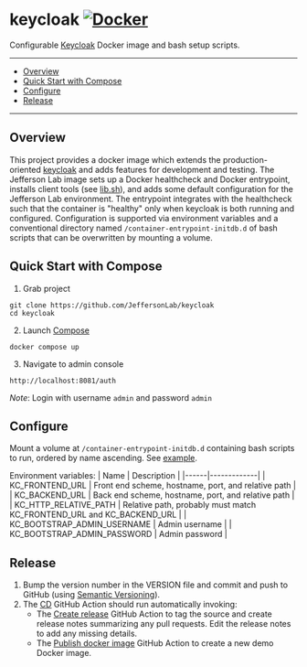 # keycloak [![Docker](https://img.shields.io/docker/v/jeffersonlab/keycloak?sort=semver&label=DockerHub)](https://hub.docker.com/r/jeffersonlab/keycloak)
Configurable [Keycloak](https://www.keycloak.org/) Docker image and bash setup scripts.

---
 - [Overview](https://github.com/JeffersonLab/keycloak#overview)
 - [Quick Start with Compose](https://github.com/JeffersonLab/keycloak#quick-start-with-compose) 
 - [Configure](https://github.com/JeffersonLab/keycloak#configure)
 - [Release](https://github.com/JeffersonLab/keycloak#release)
---

## Overview
This project provides a docker image which extends the production-oriented [keycloak](https://quay.io/repository/keycloak/keycloak) and adds features for development and testing.   The Jefferson Lab image sets up a Docker healthcheck and Docker entrypoint, installs client tools (see [lib.sh](https://github.com/JeffersonLab/keycloak/blob/main/scripts/lib.sh)), and adds some default configuration for the Jefferson Lab environment.  The entrypoint integrates with the healthcheck such that the container is "healthy" only when keycloak is both running and configured.  Configuration is supported via environment variables and a conventional directory named `/container-entrypoint-initdb.d` of bash scripts that can be overwritten by mounting a volume.

## Quick Start with Compose
1. Grab project
```
git clone https://github.com/JeffersonLab/keycloak
cd keycloak
```
2. Launch [Compose](https://github.com/docker/compose)
```
docker compose up
```
3. Navigate to admin console
```
http://localhost:8081/auth
```
*Note*: Login with username `admin` and password `admin` 

## Configure
Mount a volume at `/container-entrypoint-initdb.d` containing bash scripts to run, ordered by name ascending.  See [example](https://github.com/JeffersonLab/keycloak/tree/main/container/keycloak/initdb.d).

Environment variables:
| Name | Description |
|------|-------------|
| KC_FRONTEND_URL | Front end scheme, hostname, port, and relative path |
| KC_BACKEND_URL | Back end scheme, hostname, port, and relative path |
| KC_HTTP_RELATIVE_PATH | Relative path, probably must match KC_FRONTEND_URL and KC_BACKEND_URL |
| KC_BOOTSTRAP_ADMIN_USERNAME | Admin username |
| KC_BOOTSTRAP_ADMIN_PASSWORD | Admin password |

## Release
1. Bump the version number in the VERSION file and commit and push to GitHub (using [Semantic Versioning](https://semver.org/)).
2. The [CD](https://github.com/JeffersonLab/keycloak/blob/main/.github/workflows/cd.yaml) GitHub Action should run automatically invoking:
    - The [Create release](https://github.com/JeffersonLab/container-workflows/blob/main/.github/workflows/gh-release.yaml) GitHub Action to tag the source and create release notes summarizing any pull requests.   Edit the release notes to add any missing details.
    - The [Publish docker image](https://github.com/JeffersonLab/container-workflows/blob/main/.github/workflows/docker-publish.yaml) GitHub Action to create a new demo Docker image.

